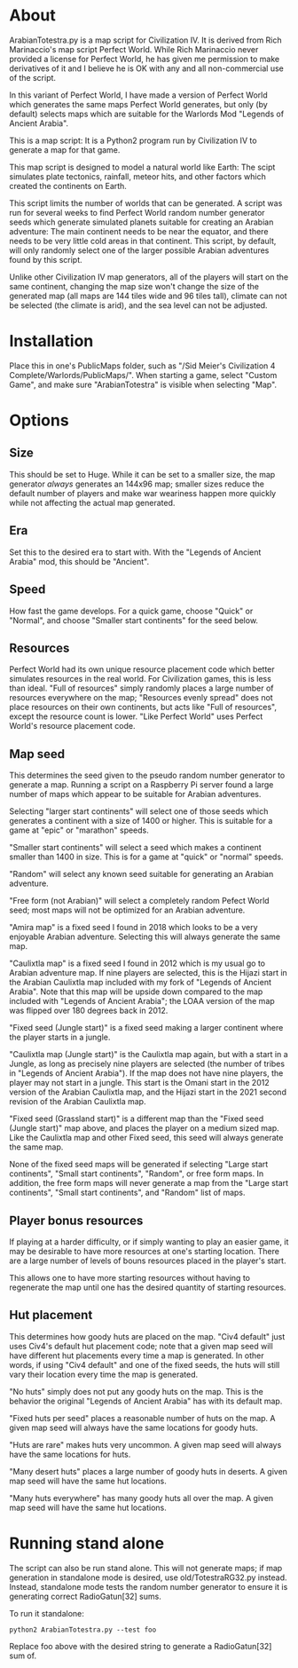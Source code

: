 # About
ArabianTotestra.py is a map script for Civilization IV.  It is derived 
from Rich Marinaccio's map script Perfect World.  While Rich Marinaccio
never provided a license for Perfect World, he has given me permission 
to make derivatives of it and I believe he is OK with any and all
non-commercial use of the script.

In this variant of Perfect World, I have made a version of Perfect World
which generates the same maps Perfect World generates, but only (by default)
selects maps which are suitable for the Warlords Mod "Legends of Ancient
Arabia".

This is a map script: It is a Python2 program run by Civilization IV to
generate a map for that game.

This map script is designed to model a natural world like Earth:  The 
scipt simulates plate tectonics, rainfall, meteor hits, and other factors
which created the continents on Earth.

This script limits the number of worlds that can be generated.  A script
was run for several weeks to find Perfect World random number generator
seeds which generate simulated planets suitable for creating an Arabian
adventure:  The main continent needs to be near the equator, and there
needs to be very little cold areas in that continent.  This script, by
default, will only randomly select one of the larger possible Arabian
adventures found by this script.

Unlike other Civilization IV map generators, all of the players will 
start on the same continent, changing the map size won't change the
size of the generated map (all maps are 144 tiles wide and 96 tiles 
tall), climate can not be selected (the climate is arid), and the
sea level can not be adjusted.

# Installation

Place this in one's PublicMaps folder, such as 
"/Sid Meier's Civilization 4 Complete/Warlords/PublicMaps/".  When
starting a game, select "Custom Game", and make sure "ArabianTotestra"
is visible when selecting "Map".

# Options

## Size

This should be set to Huge.  While it can be set to a smaller size, the
map generator *always* generates an 144x96 map; smaller sizes reduce the
default number of players and make war weariness happen more quickly
while not affecting the actual map generated.

## Era

Set this to the desired era to start with.  With the "Legends of Ancient
Arabia" mod, this should be "Ancient".

## Speed

How fast the game develops.  For a quick game, choose "Quick" or "Normal",
and choose "Smaller start continents" for the seed below.

## Resources

Perfect World had its own unique resource placement code which better
simulates resources in the real world.  For Civilization games, this is
less than ideal.  "Full of resources" simply randomly places a large
number of resources everywhere on the map; "Resources evenly spread"
does not place resources on their own continents, but acts like "Full
of resources", except the resource count is lower.  "Like Perfect World"
uses Perfect World's resource placement code.

## Map seed

This determines the seed given to the pseudo random number generator
to generate a map.  Running a script on a Raspberry Pi server found a
large number of maps which appear to be suitable for Arabian adventures.

Selecting "larger start continents" will select one of those seeds which 
generates a continent with a size of 1400 or higher.  This is suitable
for a game at "epic" or "marathon" speeds.

"Smaller start continents" will select a seed which makes a continent 
smaller than 1400 in size.  This is for a game at "quick" or "normal"
speeds.

"Random" will select any known seed suitable for generating an Arabian
adventure.

"Free form (not Arabian)" will select a completely random Pefect World seed; 
most maps will not be optimized for an Arabian adventure.

"Amira map" is a fixed seed I found in 2018 which looks to be a very
enjoyable Arabian adventure.  Selecting this will always generate the
same map.

"Caulixtla map" is a fixed seed I found in 2012 which is my usual go
to Arabian adventure map.  If nine players are selected, this is the 
Hijazi start in the Arabian Caulixtla map included with my fork of 
"Legends of Ancient Arabia".  Note that this map will be upside down
compared to the map included with "Legends of Ancient Arabia"; the
LOAA version of the map was flipped over 180 degrees back in 2012.

"Fixed seed (Jungle start)" is a fixed seed making a larger continent
where the player starts in a jungle.

"Caulixtla map (Jungle start)" is the Caulixtla map again, but with
a start in a Jungle, as long as precisely nine players are selected (the
number of tribes in "Legends of Ancient Arabia").  If the map does not
have nine players, the player may not start in a jungle.  This start
is the Omani start in the 2012 version of the Arabian Caulixtla map,
and the Hijazi start in the 2021 second revision of the Arabian Caulixtla
map.

"Fixed seed (Grassland start)" is a different map than the "Fixed seed
(Jungle start)" map above, and places the player on a medium sized map.
Like the Caulixtla map and other Fixed seed, this seed will always 
generate the same map.

None of the fixed seed maps will be generated if selecting "Large start
continents", "Small start continents", "Random", or free form maps.
In addition, the free form maps will never generate a map from the "Large
start continents", "Small start continents", and "Random" list of maps.

## Player bonus resources

If playing at a harder difficulty, or if simply wanting to play an easier
game, it may be desirable to have more resources at one's starting
location. There are a large number of levels of bouns resources placed
in the player's start.

This allows one to have more starting resources without having to 
regenerate the map until one has the desired quantity of starting 
resources.

## Hut placement

This determines how goody huts are placed on the map.  "Civ4 default" 
just uses Civ4's default hut placement code; note that a given map seed
will have different hut placements every time a map is generated.  In
other words, if using "Civ4 default" and one of the fixed seeds, the 
huts will still vary their location every time the map is generated.

"No huts" simply does not put any goody huts on the map.  This is the
behavior the original "Legends of Ancient Arabia" has with its default
map.

"Fixed huts per seed" places a reasonable number of huts on the map.
A given map seed will always have the same locations for goody huts.

"Huts are rare" makes huts very uncommon.  A given map seed will always
have the same locations for huts.

"Many desert huts" places a large number of goody huts in deserts.  A 
given map seed will have the same hut locations.

"Many huts everywhere" has many goody huts all over the map.  A given map
seed will have the same hut locations.

# Running stand alone
The script can also be run stand alone.  This will not generate maps;
if map generation in standalone mode is desired, use old/TotestraRG32.py
instead.  Instead, standalone mode tests the random number generator to
ensure it is generating correct RadioGatun[32] sums.

To run it standalone:

```
python2 ArabianTotestra.py --test foo
```

Replace foo above with the desired string to generate a RadioGatun[32]
sum of.
